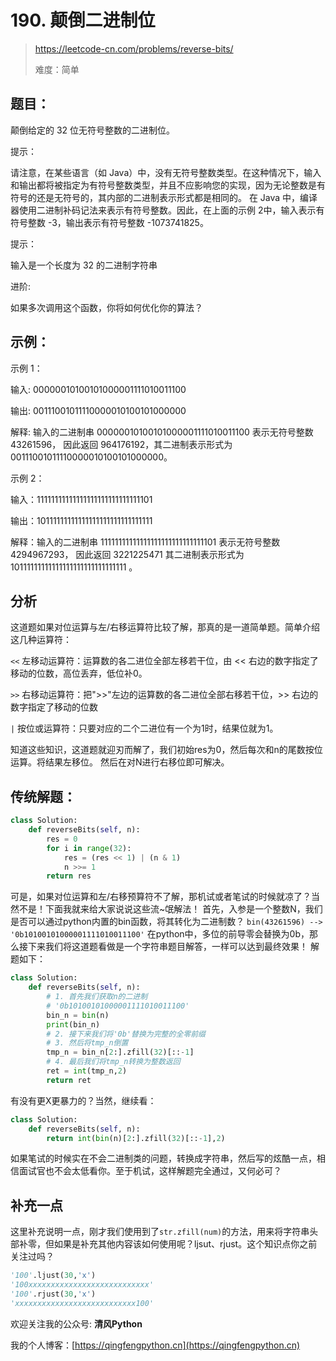 # 190. 颠倒二进制位
> https://leetcode-cn.com/problems/reverse-bits/
> 
> 难度：简单

## 题目：

颠倒给定的 32 位无符号整数的二进制位。

提示：

请注意，在某些语言（如 Java）中，没有无符号整数类型。在这种情况下，输入和输出都将被指定为有符号整数类型，并且不应影响您的实现，因为无论整数是有符号的还是无符号的，其内部的二进制表示形式都是相同的。
在 Java 中，编译器使用二进制补码记法来表示有符号整数。因此，在上面的示例 2中，输入表示有符号整数 -3，输出表示有符号整数 -1073741825。


提示：

输入是一个长度为 32 的二进制字符串

进阶:

如果多次调用这个函数，你将如何优化你的算法？


## 示例：

示例 1：

输入: 00000010100101000001111010011100

输出: 00111001011110000010100101000000

解释: 输入的二进制串 00000010100101000001111010011100 表示无符号整数 43261596，
     因此返回 964176192，其二进制表示形式为 00111001011110000010100101000000。

示例 2：

输入：11111111111111111111111111111101

输出：10111111111111111111111111111111

解释：输入的二进制串 11111111111111111111111111111101 表示无符号整数 4294967293，
    因此返回 3221225471 其二进制表示形式为 10111111111111111111111111111111 。

## 分析

这道题如果对位运算与左/右移运算符比较了解，那真的是一道简单题。简单介绍这几种运算符：

`<<`	左移动运算符：运算数的各二进位全部左移若干位，由 << 右边的数字指定了移动的位数，高位丢弃，低位补0。

`>>`	右移动运算符：把">>"左边的运算数的各二进位全部右移若干位，>> 右边的数字指定了移动的位数

`|`	按位或运算符：只要对应的二个二进位有一个为1时，结果位就为1。

知道这些知识，这道题就迎刃而解了，我们初始res为0，然后每次和n的尾数按位运算。将结果左移位。
然后在对N进行右移位即可解决。

## 传统解题：

```python
class Solution:
    def reverseBits(self, n):
        res = 0
        for i in range(32):
            res = (res << 1) | (n & 1)
            n >>= 1
        return res
```

可是，如果对位运算和左/右移预算符不了解，那机试或者笔试的时候就凉了？当然不是！下面我就来给大家说说这些流~氓解法！
首先，入参是一个整数N，我们是否可以通过python内置的bin函数，将其转化为二进制数？
`bin(43261596) --> '0b10100101000001111010011100'`
在python中，多位的前导零会替换为0b，那么接下来我们将这道题看做是一个字符串题目解答，一样可以达到最终效果！
解题如下：
```python
class Solution:
    def reverseBits(self, n):
        # 1. 首先我们获取n的二进制 
        # '0b10100101000001111010011100'
        bin_n = bin(n)
        print(bin_n)
        # 2. 接下来我们将'0b'替换为完整的全零前缀
        # 3. 然后将tmp_n倒置
        tmp_n = bin_n[2:].zfill(32)[::-1]
        # 4. 最后我们将tmp_n转换为整数返回
        ret = int(tmp_n,2)
        return ret
```
有没有更X更暴力的？当然，继续看：
```python
class Solution:
    def reverseBits(self, n):
        return int(bin(n)[2:].zfill(32)[::-1],2)
```
如果笔试的时候实在不会二进制类的问题，转换成字符串，然后写的炫酷一点，相信面试官也不会太低看你。至于机试，这样解题完全通过，又何必可？
## 补充一点
这里补充说明一点，刚才我们使用到了`str.zfill(num)`的方法，用来将字符串头部补零，但如果是补充其他内容该如何使用呢？ljsut、rjust。这个知识点你之前关注过吗？
```python
'100'.ljust(30,'x')
'100xxxxxxxxxxxxxxxxxxxxxxxxxxx'
'100'.rjust(30,'x')
'xxxxxxxxxxxxxxxxxxxxxxxxxxx100'
```

欢迎关注我的公众号: **清风Python**

我的个人博客：[https://qingfengpython.cn](https://qingfengpython.cn)
